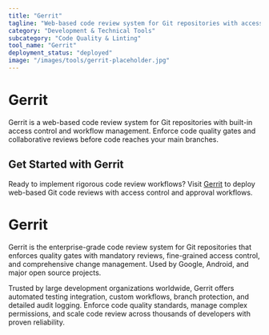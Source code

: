 ```yaml
---
title: "Gerrit"
tagline: "Web-based code review system for Git repositories with access control"
category: "Development & Technical Tools"
subcategory: "Code Quality & Linting"
tool_name: "Gerrit"
deployment_status: "deployed"
image: "/images/tools/gerrit-placeholder.jpg"
---
```


# Gerrit

Gerrit is a web-based code review system for Git repositories with built-in access control and workflow management. Enforce code quality gates and collaborative reviews before code reaches your main branches.

## Get Started with Gerrit

Ready to implement rigorous code review workflows? Visit [Gerrit](https://www.gerritcodereview.com) to deploy web-based Git code reviews with access control and approval workflows.

# Gerrit

Gerrit is the enterprise-grade code review system for Git repositories that enforces quality gates with mandatory reviews, fine-grained access control, and comprehensive change management. Used by Google, Android, and major open source projects.

Trusted by large development organizations worldwide, Gerrit offers automated testing integration, custom workflows, branch protection, and detailed audit logging. Enforce code quality standards, manage complex permissions, and scale code review across thousands of developers with proven reliability.